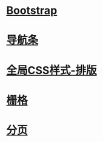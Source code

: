 # [Bootstrap](https://411426414.github.io/Bootstrap/)

# [导航条](https://411426414.github.io/Bootstrap/3.nav.html)

# [全局CSS样式-排版](https://411426414.github.io/Bootstrap/4.CSS_demo.html)

# [栅格](https://411426414.github.io/Bootstrap/5.Bootstrap_CSS_栅格.html)

# [分页](https://411426414.github.io/Bootstrap/2.分页.html)